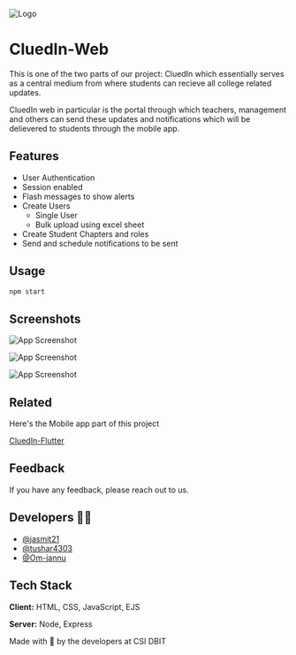 
![Logo](https://dev-to-uploads.s3.amazonaws.com/uploads/articles/th5xamgrr6se0x5ro4g6.png)


# CluedIn-Web
This is one of the two parts of our project: CluedIn which essentially serves as a central medium from where students can recieve all college related updates.

CluedIn web in particular is the portal through which teachers, management and others can send these updates and notifications which will be delievered to students through the mobile app.





## Features

- User Authentication
- Session enabled
- Flash messages to show alerts
- Create Users
    - Single User
    - Bulk upload using excel sheet
- Create Student Chapters and roles
- Send and schedule notifications to be sent



## Usage

```javascript
npm start
```


## Screenshots

![App Screenshot](https://via.placeholder.com/468x300?text=App+Screenshot+Here)

![App Screenshot](https://via.placeholder.com/468x300?text=App+Screenshot+Here)

![App Screenshot](https://via.placeholder.com/468x300?text=App+Screenshot+Here)


## Related

Here's the Mobile app part of this project

[CluedIn-Flutter](https://github.com/tushar4303/CluedIn-Flutter)


## Feedback

If you have any feedback, please reach out to us.



## Developers 🧑‍💻
- [@jasmit21](https://github.com/jasmit21/)
- [@tushar4303](https://github.com/tushar4303)
- [@Om-jannu](https://github.com/Om-jannu)

## Tech Stack

**Client:** HTML, CSS, JavaScript, EJS

**Server:** Node, Express



Made with 💜 by the developers at CSI DBIT 

